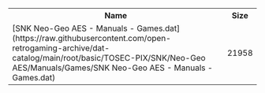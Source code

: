 <table>
<tr><th>Name</th><th>Size</th></tr>
<tr><td>
[SNK Neo-Geo AES - Manuals - Games.dat](https://raw.githubusercontent.com/open-retrogaming-archive/dat-catalog/main/root/basic/TOSEC-PIX/SNK/Neo-Geo AES/Manuals/Games/SNK Neo-Geo AES - Manuals - Games.dat)
</td><td>21958</td></tr>
</table>
